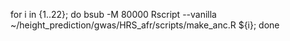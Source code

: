 for i in {1..22}; do bsub -M 80000 Rscript --vanilla ~/height_prediction/gwas/HRS_afr/scripts/make_anc.R ${i}; done
